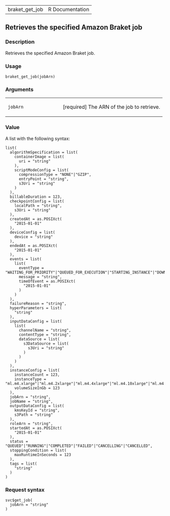 <table style="width: 100%;">
<tbody>
<tr class="odd">
<td>braket_get_job</td>
<td style="text-align: right;">R Documentation</td>
</tr>
</tbody>
</table>

## Retrieves the specified Amazon Braket job

### Description

Retrieves the specified Amazon Braket job.

### Usage

    braket_get_job(jobArn)

### Arguments

<table>
<colgroup>
<col style="width: 35%" />
<col style="width: 65%" />
</colgroup>
<tbody>
<tr class="odd">
<td><code id="braket_get_job_:_jobArn">jobArn</code></td>
<td><p>[required] The ARN of the job to retrieve.</p></td>
</tr>
</tbody>
</table>

### Value

A list with the following syntax:

    list(
      algorithmSpecification = list(
        containerImage = list(
          uri = "string"
        ),
        scriptModeConfig = list(
          compressionType = "NONE"|"GZIP",
          entryPoint = "string",
          s3Uri = "string"
        )
      ),
      billableDuration = 123,
      checkpointConfig = list(
        localPath = "string",
        s3Uri = "string"
      ),
      createdAt = as.POSIXct(
        "2015-01-01"
      ),
      deviceConfig = list(
        device = "string"
      ),
      endedAt = as.POSIXct(
        "2015-01-01"
      ),
      events = list(
        list(
          eventType = "WAITING_FOR_PRIORITY"|"QUEUED_FOR_EXECUTION"|"STARTING_INSTANCE"|"DOWNLOADING_DATA"|"RUNNING"|"DEPRIORITIZED_DUE_TO_INACTIVITY"|"UPLOADING_RESULTS"|"COMPLETED"|"FAILED"|"MAX_RUNTIME_EXCEEDED"|"CANCELLED",
          message = "string",
          timeOfEvent = as.POSIXct(
            "2015-01-01"
          )
        )
      ),
      failureReason = "string",
      hyperParameters = list(
        "string"
      ),
      inputDataConfig = list(
        list(
          channelName = "string",
          contentType = "string",
          dataSource = list(
            s3DataSource = list(
              s3Uri = "string"
            )
          )
        )
      ),
      instanceConfig = list(
        instanceCount = 123,
        instanceType = "ml.m4.xlarge"|"ml.m4.2xlarge"|"ml.m4.4xlarge"|"ml.m4.10xlarge"|"ml.m4.16xlarge"|"ml.g4dn.xlarge"|"ml.g4dn.2xlarge"|"ml.g4dn.4xlarge"|"ml.g4dn.8xlarge"|"ml.g4dn.12xlarge"|"ml.g4dn.16xlarge"|"ml.m5.large"|"ml.m5.xlarge"|"ml.m5.2xlarge"|"ml.m5.4xlarge"|"ml.m5.12xlarge"|"ml.m5.24xlarge"|"ml.c4.xlarge"|"ml.c4.2xlarge"|"ml.c4.4xlarge"|"ml.c4.8xlarge"|"ml.p2.xlarge"|"ml.p2.8xlarge"|"ml.p2.16xlarge"|"ml.p3.2xlarge"|"ml.p3.8xlarge"|"ml.p3.16xlarge"|"ml.p3dn.24xlarge"|"ml.p4d.24xlarge"|"ml.c5.xlarge"|"ml.c5.2xlarge"|"ml.c5.4xlarge"|"ml.c5.9xlarge"|"ml.c5.18xlarge"|"ml.c5n.xlarge"|"ml.c5n.2xlarge"|"ml.c5n.4xlarge"|"ml.c5n.9xlarge"|"ml.c5n.18xlarge",
        volumeSizeInGb = 123
      ),
      jobArn = "string",
      jobName = "string",
      outputDataConfig = list(
        kmsKeyId = "string",
        s3Path = "string"
      ),
      roleArn = "string",
      startedAt = as.POSIXct(
        "2015-01-01"
      ),
      status = "QUEUED"|"RUNNING"|"COMPLETED"|"FAILED"|"CANCELLING"|"CANCELLED",
      stoppingCondition = list(
        maxRuntimeInSeconds = 123
      ),
      tags = list(
        "string"
      )
    )

### Request syntax

    svc$get_job(
      jobArn = "string"
    )
